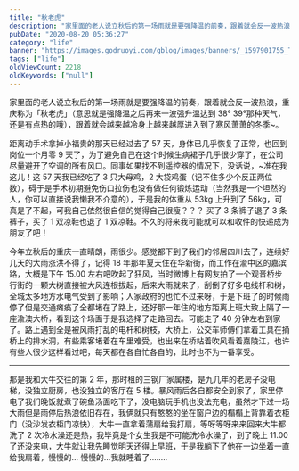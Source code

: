 ```yaml
---
title: "秋老虎"
description: "家里面的老人说立秋后的第一场雨就是要强降温的前奏，跟着就会反一波热浪，重庆称为「秋老虎」（意思就是强降温之后再来一波强升温达到 38° 39°那种天气，还是有点热的哦），跟着就会越来越冷身上越来越厚进入到了寒..."
pubDate: "2020-08-20 05:36:27"
category: "life"
banner: "https://images.godruoyi.com/gblog/images/banners/_1597901755_TZ4DJUTlFW.avif"
tags: ["life"]
oldViewCount: 2218
oldKeywords: ["null"]
---
```


家里面的老人说立秋后的第一场雨就是要强降温的前奏，跟着就会反一波热浪，重庆称为「秋老虎」（意思就是强降温之后再来一波强升温达到 38° 39°那种天气，还是有点热的哦），跟着就会越来越冷身上越来越厚进入到了寒风萧萧的冬季~。

距离动手术拿掉小福贵的那天已经过去了 57 天，身体已几乎恢复了正常，也回到岗位一个月零 9 天了，为了避免自己在这个时候生病裙子几乎很少穿了，在公司尽量避开了空调的所有风口。同事如果找不到遥控器的情况下，没话说，~准在我这儿！这 57 天我已经吃了 3 只大母鸡，2 大袋鸡蛋（记不住多少个反正两位数），碍于是手术初期避免伤口拉伤也没有做任何锻炼运动（当然我是一个坦然的人，你可以直接说我懒我不介意的），于是我的体重从 53kg 上升到了 56kg，可真是了不起，可我自己依然很自信的觉得自己很瘦？？？ 买了 3 条裤子退了 3 条裤子，买了 1 双凉鞋也退了 1 双凉鞋。不久的将来我可能就可以和收件的快递成为朋友了吧！

今年立秋后的重庆一直晴朗，雨很少。感觉都下到了我们的邻居四川去了，连续好几天的大雨涨洪不得了，记得 18 年那年夏天住在华新街，而工作在渝中区的嘉滨路，大概是下午 15.00 左右吧吹起了狂风，当时微博上有网友拍了一个观音桥步行街的一颗大树直接被大风连根拔起，后来大雨就来了，刮倒了好多电线杆和树，全城太多地方水电气受到了影响；人家政府的也忙不过来呀，于是下班了的时候雨停了但是交通瘫痪了全都堵在了路上，还好那一年住的地方距离上班大致上隔了一座渝澳大桥，看到这个场面于是我选择了走路回去。可能走了 40 分钟左右到家了。路上遇到全是被风雨打乱的电杆和树枝，大桥上，公交车师傅们拿着工具在捅桥上的排水洞，有些乘客堵着在车里难受，也出来在桥站着吹风看着嘉陵江，也许有些人很少这样看过吧，每天都在各自忙各自的，此时也不为一番享受。

------

那是我和大牛交往的第 2 年，那时租的三钢厂家属楼，是九几年的老房子没电梯，没独立厨房，也没独立的客厅在 5 楼。暴风雨后各自都安全到家了，家里停电了我们晚饭就煮了碗鱼汤面吃下了，没电脑玩手机也没法充电，虽然才下过一场大雨但是雨停后热浪依旧存在，我俩就只有憨憨的坐在窗户边的榻榻上背靠着衣柜门（没沙发衣柜门凉快），大牛一直拿着蒲扇给我打扇，等呀等呀来来回来大牛都洗了 2 次冷水澡还是热，我毕竟是个女生我是不可能洗冷水澡了，到了晚上 11.00 了还没来电，大牛就让我先睡觉明天还得上早班，于是我躺下了他在一边坐着一直给我扇着，慢慢的... 慢慢的...我就睡着了........
